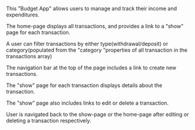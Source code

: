 This "Budget App" allows users to manage and track their income and expenditures.  

The home-page displays all transactions, and provides a link to a "show" page for each transaction.

A user can filter transactions by either type(withdrawal/deposit) or category(populated from the "category "properties of all transaction in the transactions array)

The navigation bar at the top of the page includes a link to create new transactions.

The "show" page for each transaction displays details about the transaction.

The "show" page also includes links to edit or delete a transaction.

User is navigated back to the show-page or the home-page after editing or deleting a transaction respectively.
